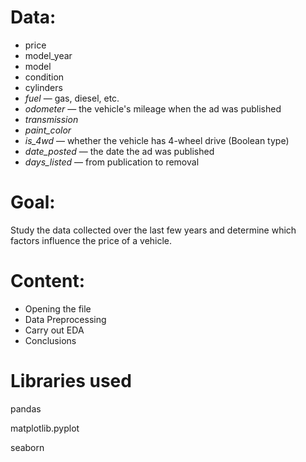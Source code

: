 # Data: 
- price
- model_year
- model
- condition
- cylinders
- *fuel* — gas, diesel, etc.
- *odometer* — the vehicle's mileage when the ad was published
- *transmission*
- *paint_color*
- *is_4wd* — whether the vehicle has 4-wheel drive (Boolean type)
- *date_posted* — the date the ad was published
- *days_listed* — from publication to removal

# Goal:
Study the data collected over the last few years and determine which factors influence the price of a vehicle.

# Content:
- Opening the file
- Data Preprocessing
- Carry out EDA
- Conclusions

# Libraries used
pandas

matplotlib.pyplot

seaborn
